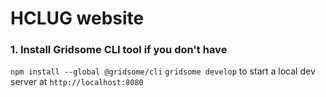 # HCLUG website

### 1. Install Gridsome CLI tool if you don't have

`npm install --global @gridsome/cli`
`gridsome develop` to start a local dev server at `http://localhost:8080`

